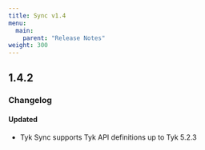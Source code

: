 ```yaml
---
title: Sync v1.4
menu:
  main:
    parent: "Release Notes"
weight: 300
---
```

## 1.4.2

### Changelog

#### Updated
- Tyk Sync supports Tyk API definitions up to Tyk 5.2.3
